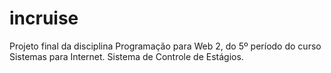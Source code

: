 # incruise
 Projeto final da disciplina Programação para Web 2, do 5º período do curso Sistemas para Internet. Sistema de Controle de Estágios.